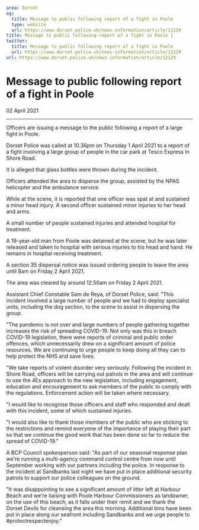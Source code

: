 ```yaml
area: Dorset
og:
  title: Message to public following report of a fight in Poole
  type: website
  url: https://www.dorset.police.uk/news-information/article/12129
title: Message to public following report of a fight in Poole |
twitter:
  title: Message to public following report of a fight in Poole
  url: https://www.dorset.police.uk/news-information/article/12129
url: https://www.dorset.police.uk/news-information/article/12129
```

# Message to public following report of a fight in Poole

02 April 2021

* * *

Officers are issuing a message to the public following a report of a large fight in Poole.

Dorset Police was called at 10.36pm on Thursday 1 April 2021 to a report of a fight involving a large group of people in the car park at Tesco Express in Shore Road.

It is alleged that glass bottles were thrown during the incident.

Officers attended the area to disperse the group, assisted by the NPAS helicopter and the ambulance service.

While at the scene, it is reported that one officer was spat at and sustained a minor head injury. A second officer sustained minor injuries to her head and arms.

A small number of people sustained injuries and attended hospital for treatment.

A 19-year-old man from Poole was detained at the scene, but he was later released and taken to hospital with serious injuries to his head and hand. He remains in hospital receiving treatment.

A section 35 dispersal notice was issued ordering people to leave the area until 8am on Friday 2 April 2021.

The area was cleared by around 12.50am on Friday 2 April 2021.

Assistant Chief Constable Sam de Reya, of Dorset Police, said: "This incident involved a large number of people and we had to deploy specialist units, including the dog section, to the scene to assist in dispersing the group.

"The pandemic is not over and large numbers of people gathering together increases the risk of spreading COVID-19. Not only was this in breach COVID-19 legislation, there were reports of criminal and public order offences, which unnecessarily drew on a significant amount of police resources. We are continuing to urge people to keep doing all they can to help protect the NHS and save lives.

"We take reports of violent disorder very seriously. Following the incident in Shore Road, officers will be carrying out patrols in the area and will continue to use the 4Es approach to the new legislation, including engagement, education and encouragement to ask members of the public to comply with the regulations. Enforcement action will be taken where necessary.

"I would like to recognise those officers and staff who responded and dealt with this incident, some of which sustained injuries.

"I would also like to thank those members of the public who are sticking to the restrictions and remind everyone of the importance of playing their part so that we continue the good work that has been done so far to reduce the spread of COVID-19."

A BCP Council spokesperson said: "As part of our seasonal response plan we're running a multi-agency command control centre from now until September working with our partners including the police. In response to the incident at Sandbanks last night we have put in place additional security patrols to support our police colleagues on the ground.

"It was disappointing to see a significant amount of litter left at Harbour Beach and we're liaising with Poole Harbour Commissioners as landowner, on the use of this beach, as it falls under their remit and we thank the Dorset Devils for cleansing the area this morning. Additional bins have been put in place along our seafront including Sandbanks and we urge people to #protectrespectenjoy."
